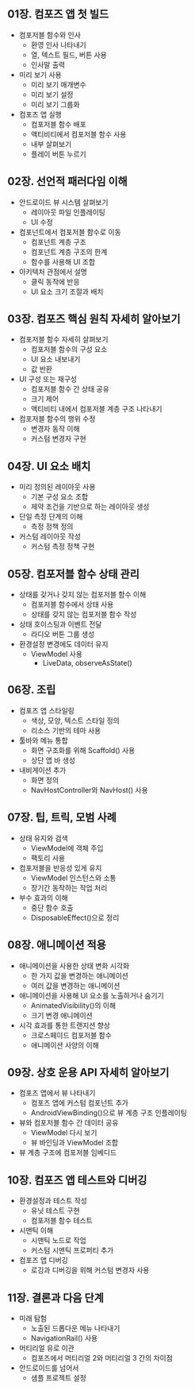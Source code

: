 ## 01장. 컴포즈 앱 첫 빌드
* 컴포저블 함수와 인사
  * 환영 인사 나타내기
  * 열, 텍스트 필드, 버튼 사용
  * 인사말 출력
* 미리 보기 사용
  * 미리 보기 매개변수
  * 미리 보기 설정
  * 미리 보기 그룹화
* 컴포즈 앱 실행
  * 컴포저블 함수 배포
  * 액티비티에서 컴포저블 함수 사용
  * 내부 살펴보기
  * 플레이 버튼 누르기


## 02장. 선언적 패러다임 이해
* 안드로이드 뷰 시스템 살펴보기
  * 레이아웃 파일 인플레이팅
  * UI 수정
* 컴포넌트에서 컴포저블 함수로 이동
  * 컴포넌트 계층 구조
  * 컴포넌트 계층 구조의 한계
  * 함수를 사용해 UI 조합
* 아키텍처 관점에서 설명
  * 클릭 동작에 반응
  * UI 요소 크기 조절과 배치


## 03장. 컴포즈 핵심 원칙 자세히 알아보기
* 컴포저블 함수 자세히 살펴보기
  * 컴포저블 함수의 구성 요소
  * UI 요소 내보내기
  * 값 반환
* UI 구성 또는 재구성
  * 컴포저블 함수 간 상태 공유
  * 크기 제어
  * 액티비티 내에서 컴포저블 계층 구조 나타내기
* 컴포저블 함수의 행위 수정
  * 변경자 동작 이해
  * 커스텀 변경자 구현


## 04장. UI 요소 배치
* 미리 정의된 레이아웃 사용
  * 기본 구성 요소 조합
  * 제약 조건을 기반으로 하는 레이아웃 생성
* 단일 측정 단계의 이해
  * 측정 정책 정의
* 커스텀 레이아웃 작성
  * 커스텀 측정 정책 구현


## 05장. 컴포저블 함수 상태 관리
* 상태를 갖거나 갖지 않는 컴포저블 함수 이해
  * 컴포저블 함수에서 상태 사용
  * 상태를 갖지 않는 컴포저블 함수 작성
* 상태 호이스팅과 이벤트 전달
  * 라디오 버튼 그룹 생성
* 환경설정 변경에도 데이터 유지
  * ViewModel 사용
    * LiveData, observeAsState()


## 06장. 조립
* 컴포즈 앱 스타일링
  * 색상, 모양, 텍스트 스타일 정의
  * 리소스 기반의 테마 사용
* 툴바와 메뉴 통합
  * 화면 구조화를 위해 Scaffold() 사용
  * 상단 앱 바 생성
* 내비게이션 추가
  * 화면 정의
  * NavHostController와 NavHost() 사용


## 07장. 팁, 트릭, 모범 사례
* 상태 유지와 검색
  * ViewModel에 객체 주입
  * 팩토리 사용
* 컴포저블을 반응성 있게 유지
  * ViewModel 인스턴스와 소통
  * 장기간 동작하는 작업 처리
* 부수 효과의 이해
  * 중단 함수 호출
  * DisposableEffect()으로 정리


## 08장. 애니메이션 적용
* 애니메이션을 사용한 상태 변화 시각화
  * 한 가지 값을 변경하는 애니메이션
  * 여러 값을 변경하는 애니메이션
* 애니메이션을 사용해 UI 요소를 노출하거나 숨기기
  * AnimatedVisibility()의 이해
  * 크기 변경 애니메이션
* 시각 효과를 통한 트랜지션 향상
  * 크로스페이드 컴포저블 함수
  * 애니메이션 사양의 이해


## 09장. 상호 운용 API 자세히 알아보기
* 컴포즈 앱에서 뷰 나타내기
  * 컴포즈 앱에 커스텀 컴포넌트 추가
  * AndroidViewBinding()으로 뷰 계층 구조 인플레이팅
* 뷰와 컴포저블 함수 간 데이터 공유
  * ViewModel 다시 보기
  * 뷰 바인딩과 ViewModel 조합
* 뷰 계층 구조에 컴포저블 임베디드


## 10장. 컴포즈 앱 테스트와 디버깅
* 환경설정과 테스트 작성
  * 유닛 테스트 구현
  * 컴포저블 함수 테스트
* 시맨틱 이해
  * 시맨틱 노드로 작업
  * 커스텀 시맨틱 프로퍼티 추가
* 컴포즈 앱 디버깅
  * 로깅과 디버깅을 위해 커스텀 변경자 사용


## 11장. 결론과 다음 단계
* 미래 탐험
  * 노출된 드롭다운 메뉴 나타내기
  * NavigationRail() 사용
* 머티리얼 유로 이관
  * 컴포즈에서 머티리얼 2와 머티리얼 3 간의 차이점
* 안드로이드를 넘어서
  * 샘플 프로젝트 설정
